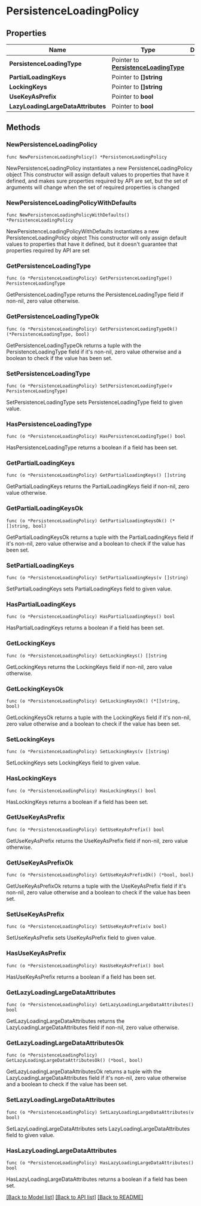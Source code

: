 # PersistenceLoadingPolicy

## Properties

Name | Type | Description | Notes
------------ | ------------- | ------------- | -------------
**PersistenceLoadingType** | Pointer to [**PersistenceLoadingType**](PersistenceLoadingType.md) |  | [optional] 
**PartialLoadingKeys** | Pointer to **[]string** |  | [optional] 
**LockingKeys** | Pointer to **[]string** |  | [optional] 
**UseKeyAsPrefix** | Pointer to **bool** |  | [optional] 
**LazyLoadingLargeDataAttributes** | Pointer to **bool** |  | [optional] 

## Methods

### NewPersistenceLoadingPolicy

`func NewPersistenceLoadingPolicy() *PersistenceLoadingPolicy`

NewPersistenceLoadingPolicy instantiates a new PersistenceLoadingPolicy object
This constructor will assign default values to properties that have it defined,
and makes sure properties required by API are set, but the set of arguments
will change when the set of required properties is changed

### NewPersistenceLoadingPolicyWithDefaults

`func NewPersistenceLoadingPolicyWithDefaults() *PersistenceLoadingPolicy`

NewPersistenceLoadingPolicyWithDefaults instantiates a new PersistenceLoadingPolicy object
This constructor will only assign default values to properties that have it defined,
but it doesn't guarantee that properties required by API are set

### GetPersistenceLoadingType

`func (o *PersistenceLoadingPolicy) GetPersistenceLoadingType() PersistenceLoadingType`

GetPersistenceLoadingType returns the PersistenceLoadingType field if non-nil, zero value otherwise.

### GetPersistenceLoadingTypeOk

`func (o *PersistenceLoadingPolicy) GetPersistenceLoadingTypeOk() (*PersistenceLoadingType, bool)`

GetPersistenceLoadingTypeOk returns a tuple with the PersistenceLoadingType field if it's non-nil, zero value otherwise
and a boolean to check if the value has been set.

### SetPersistenceLoadingType

`func (o *PersistenceLoadingPolicy) SetPersistenceLoadingType(v PersistenceLoadingType)`

SetPersistenceLoadingType sets PersistenceLoadingType field to given value.

### HasPersistenceLoadingType

`func (o *PersistenceLoadingPolicy) HasPersistenceLoadingType() bool`

HasPersistenceLoadingType returns a boolean if a field has been set.

### GetPartialLoadingKeys

`func (o *PersistenceLoadingPolicy) GetPartialLoadingKeys() []string`

GetPartialLoadingKeys returns the PartialLoadingKeys field if non-nil, zero value otherwise.

### GetPartialLoadingKeysOk

`func (o *PersistenceLoadingPolicy) GetPartialLoadingKeysOk() (*[]string, bool)`

GetPartialLoadingKeysOk returns a tuple with the PartialLoadingKeys field if it's non-nil, zero value otherwise
and a boolean to check if the value has been set.

### SetPartialLoadingKeys

`func (o *PersistenceLoadingPolicy) SetPartialLoadingKeys(v []string)`

SetPartialLoadingKeys sets PartialLoadingKeys field to given value.

### HasPartialLoadingKeys

`func (o *PersistenceLoadingPolicy) HasPartialLoadingKeys() bool`

HasPartialLoadingKeys returns a boolean if a field has been set.

### GetLockingKeys

`func (o *PersistenceLoadingPolicy) GetLockingKeys() []string`

GetLockingKeys returns the LockingKeys field if non-nil, zero value otherwise.

### GetLockingKeysOk

`func (o *PersistenceLoadingPolicy) GetLockingKeysOk() (*[]string, bool)`

GetLockingKeysOk returns a tuple with the LockingKeys field if it's non-nil, zero value otherwise
and a boolean to check if the value has been set.

### SetLockingKeys

`func (o *PersistenceLoadingPolicy) SetLockingKeys(v []string)`

SetLockingKeys sets LockingKeys field to given value.

### HasLockingKeys

`func (o *PersistenceLoadingPolicy) HasLockingKeys() bool`

HasLockingKeys returns a boolean if a field has been set.

### GetUseKeyAsPrefix

`func (o *PersistenceLoadingPolicy) GetUseKeyAsPrefix() bool`

GetUseKeyAsPrefix returns the UseKeyAsPrefix field if non-nil, zero value otherwise.

### GetUseKeyAsPrefixOk

`func (o *PersistenceLoadingPolicy) GetUseKeyAsPrefixOk() (*bool, bool)`

GetUseKeyAsPrefixOk returns a tuple with the UseKeyAsPrefix field if it's non-nil, zero value otherwise
and a boolean to check if the value has been set.

### SetUseKeyAsPrefix

`func (o *PersistenceLoadingPolicy) SetUseKeyAsPrefix(v bool)`

SetUseKeyAsPrefix sets UseKeyAsPrefix field to given value.

### HasUseKeyAsPrefix

`func (o *PersistenceLoadingPolicy) HasUseKeyAsPrefix() bool`

HasUseKeyAsPrefix returns a boolean if a field has been set.

### GetLazyLoadingLargeDataAttributes

`func (o *PersistenceLoadingPolicy) GetLazyLoadingLargeDataAttributes() bool`

GetLazyLoadingLargeDataAttributes returns the LazyLoadingLargeDataAttributes field if non-nil, zero value otherwise.

### GetLazyLoadingLargeDataAttributesOk

`func (o *PersistenceLoadingPolicy) GetLazyLoadingLargeDataAttributesOk() (*bool, bool)`

GetLazyLoadingLargeDataAttributesOk returns a tuple with the LazyLoadingLargeDataAttributes field if it's non-nil, zero value otherwise
and a boolean to check if the value has been set.

### SetLazyLoadingLargeDataAttributes

`func (o *PersistenceLoadingPolicy) SetLazyLoadingLargeDataAttributes(v bool)`

SetLazyLoadingLargeDataAttributes sets LazyLoadingLargeDataAttributes field to given value.

### HasLazyLoadingLargeDataAttributes

`func (o *PersistenceLoadingPolicy) HasLazyLoadingLargeDataAttributes() bool`

HasLazyLoadingLargeDataAttributes returns a boolean if a field has been set.


[[Back to Model list]](../README.md#documentation-for-models) [[Back to API list]](../README.md#documentation-for-api-endpoints) [[Back to README]](../README.md)


